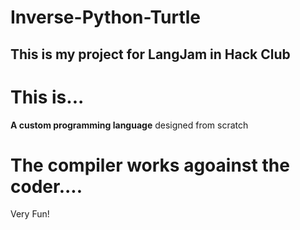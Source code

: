 # Inverse-Python-Turtle

## This is my project for LangJam in **Hack Club**

# This is...

**A custom programming language** designed from scratch

# The compiler works agoainst the coder....

Very Fun!
